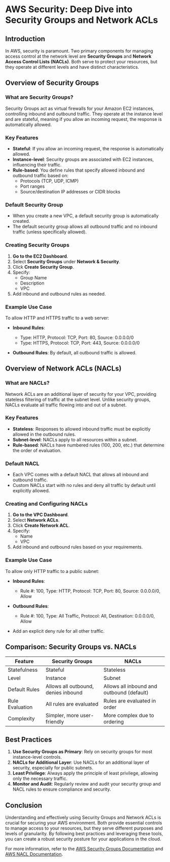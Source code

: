 # AWS Security: Deep Dive into Security Groups and Network ACLs

## Introduction

In AWS, security is paramount. Two primary components for managing access control at the network level are **Security Groups** and **Network Access Control Lists (NACLs)**. Both serve to protect your resources, but they operate at different levels and have distinct characteristics.

## Overview of Security Groups

### What are Security Groups?

Security Groups act as virtual firewalls for your Amazon EC2 instances, controlling inbound and outbound traffic. They operate at the instance level and are stateful, meaning if you allow an incoming request, the response is automatically allowed.

### Key Features

- **Stateful**: If you allow an incoming request, the response is automatically allowed.
- **Instance-level**: Security groups are associated with EC2 instances, influencing their traffic.
- **Rule-based**: You define rules that specify allowed inbound and outbound traffic based on:
  - Protocols (TCP, UDP, ICMP)
  - Port ranges
  - Source/destination IP addresses or CIDR blocks

### Default Security Group

- When you create a new VPC, a default security group is automatically created.
- The default security group allows all outbound traffic and no inbound traffic (unless specifically allowed).

### Creating Security Groups

1. **Go to the EC2 Dashboard**.
2. Select **Security Groups** under **Network & Security**.
3. Click **Create Security Group**.
4. Specify:
   - Group Name
   - Description
   - VPC
5. Add inbound and outbound rules as needed.

### Example Use Case

To allow HTTP and HTTPS traffic to a web server:

- **Inbound Rules**:
  - Type: HTTP, Protocol: TCP, Port: 80, Source: 0.0.0.0/0
  - Type: HTTPS, Protocol: TCP, Port: 443, Source: 0.0.0.0/0

- **Outbound Rules**: By default, all outbound traffic is allowed.

## Overview of Network ACLs (NACLs)

### What are NACLs?

Network ACLs are an additional layer of security for your VPC, providing stateless filtering of traffic at the subnet level. Unlike security groups, NACLs evaluate all traffic flowing into and out of a subnet.

### Key Features

- **Stateless**: Responses to allowed inbound traffic must be explicitly allowed in the outbound rules.
- **Subnet-level**: NACLs apply to all resources within a subnet.
- **Rule-based**: NACLs have numbered rules (100, 200, etc.) that determine the order of evaluation.

### Default NACL

- Each VPC comes with a default NACL that allows all inbound and outbound traffic.
- Custom NACLs start with no rules and deny all traffic by default until explicitly allowed.

### Creating and Configuring NACLs

1. **Go to the VPC Dashboard**.
2. Select **Network ACLs**.
3. Click **Create Network ACL**.
4. Specify:
   - Name
   - VPC
5. Add inbound and outbound rules based on your requirements.

### Example Use Case

To allow only HTTP traffic to a public subnet:

- **Inbound Rules**:
  - Rule #: 100, Type: HTTP, Protocol: TCP, Port: 80, Source: 0.0.0.0/0, Allow

- **Outbound Rules**:
  - Rule #: 100, Type: All Traffic, Protocol: All, Destination: 0.0.0.0/0, Allow

- Add an explicit deny rule for all other traffic.

## Comparison: Security Groups vs. NACLs

| Feature              | Security Groups                | NACLs                         |
|----------------------|-------------------------------|-------------------------------|
| Statefulness         | Stateful                       | Stateless                     |
| Level                | Instance                       | Subnet                        |
| Default Rules        | Allows all outbound, denies inbound | Allows all inbound and outbound (default) |
| Rule Evaluation      | All rules are evaluated       | Rules are evaluated in order  |
| Complexity           | Simpler, more user-friendly   | More complex due to ordering  |

## Best Practices

1. **Use Security Groups as Primary**: Rely on security groups for most instance-level controls.
2. **NACLs for Additional Layer**: Use NACLs for an additional layer of security, especially for public subnets.
3. **Least Privilege**: Always apply the principle of least privilege, allowing only the necessary traffic.
4. **Monitor and Audit**: Regularly review and audit your security group and NACL rules to ensure compliance and security.

## Conclusion

Understanding and effectively using Security Groups and Network ACLs is crucial for securing your AWS environment. Both provide essential controls to manage access to your resources, but they serve different purposes and levels of granularity. By following best practices and leveraging these tools, you can create a robust security posture for your applications in the cloud.

For more information, refer to the [AWS Security Groups Documentation](https://docs.aws.amazon.com/vpc/latest/userguide/VPC_SecurityGroups.html) and [AWS NACL Documentation](https://docs.aws.amazon.com/vpc/latest/userguide/VPC_Network_ACLs.html).

